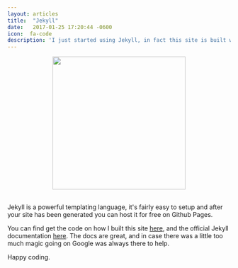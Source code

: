 ```yaml
---
layout: articles
title:  "Jekyll"
date:   2017-01-25 17:20:44 -0600
icon:  fa-code
description: 'I just started using Jekyll, in fact this site is built with it.'
---
```

<div align="center">
	<img src="https://jekyllrb.com/img/logo-2x.png" width="300px;">	
</div>
<br>
<p>Jekyll is a powerful templating language, it's fairly easy to setup and after your site has been generated you can host it for free on Github Pages.</p>
<p>You can find get the code on how I built this site <a href="https://github.com/mejiaro/mejiaro.github.io">here</a>, and the official Jekyll documentation <a href="https://jekyllrb.com/docs/home/">here</a>. The docs are great, and in case there was a little too much magic going on Google was always there to help.</p>	
<p>Happy coding.</p>
